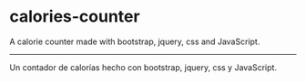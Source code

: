 # calories-counter

A calorie counter made with bootstrap, jquery, css and JavaScript.

--------------------------------------------------------

Un contador de calorías hecho con bootstrap, jquery, css y JavaScript.
